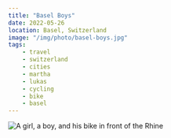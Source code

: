 ```yaml
---
title: "Basel Boys"
date: 2022-05-26
location: Basel, Switzerland
image: "/img/photo/basel-boys.jpg"
tags:
    - travel
    - switzerland
    - cities
    - martha
    - lukas
    - cycling
    - bike
    - basel
---
```


![A girl, a boy, and his bike in front of the Rhine](/img/photo/basel-pink.jpg)

